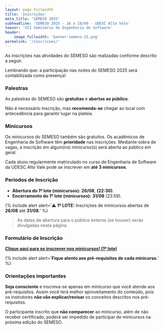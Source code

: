```yaml
---
layout: page-fullwidth
title: 'Inscrições'
meta_title: 'SEMESO 2025'
subheadline: 'SEMESO 2025 - 16 a 18/09 - UDESC Alto Vale'
teaser: 'XII Seminário de Engenharia de Software'
header:
    image_fullwidth: 'banner-semeso-25.png'
permalink: '/inscricoes/'
---
```


As inscrições nas atividades do SEMESO são realizadas conforme descrito a seguir.

Lembrando que: a participação nas noites do SEMESO 2025 será contabilizada como presença!

### Palestras

As palestras do SEMESO são **gratuitas** e **abertas ao público**.

Não é necessário inscrição, mas **recomenda-se** chegar ao local com antecedência para garantir lugar na plateia.

### Minicursos

Os minicursos do SEMESO também são gratuitos. Os acadêmicos de Engenharia de Software têm **prioridade** nas inscrições. Mediante sobra de vagas, a inscrição em algum(ns) minicurso(s) será aberta ao público em geral.

Cada aluno regularmente matriculado no curso de Engenharia de Software da UDESC Alto Vale pode se inscrever em **até 3 minicursos**.

### Períodos de Inscrição

-   **Abertura do 1º lote (minicursos):** **26/08**, **(22:30)**.
-   **Encerramento do 1º lote (minicursos):** **31/08** (23:59).

{% include alert alert='⚠️ <strong>1º LOTE:</strong> Inscrições de minicursos abertas de <strong>26/08</strong> até <strong>31/08</strong>.' %}

> As datas de abertura para o público externo (se houver) serão divulgadas nesta página.

### Formulário de Inscrição

[**Clique aqui para se inscrever nos minicursos! (1º lote)**](https://forms.office.com/r/KfhisWdHLm)

{% include alert alert='<strong>Fique atento aos pré-requisitos de cada minicurso.</strong>' %}

### Orientações importantes

**Seja consciente** e inscreva-se apenas em minicurso que você atende aos pré-requisitos. Assim você terá melhor aproveitamento do conteúdo, pois os instrutores **não vão explicar/revisar** os conceitos descritos nos pré-requisitos.

O participante inscrito que **não comparecer** ao minicurso, além de não receber certificado, poderá ser impedido de participar de minicursos na próxima edição do SEMESO.

